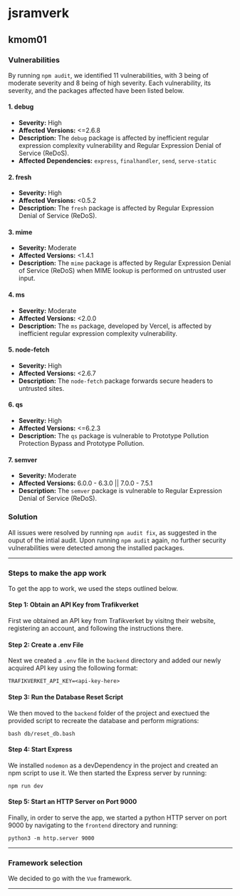 # jsramverk

## kmom01
### Vulnerabilities
By running `npm audit`, we identified 11 vulnerabilities, with 3 being of moderate severity and 8 being of high severity. Each vulnerability, its severity, and the packages affected have been listed below.

#### 1. debug
- **Severity:** High
- **Affected Versions:** <=2.6.8
- **Description:** The `debug` package is affected by inefficient regular expression complexity vulnerability and Regular Expression Denial of Service (ReDoS).
- **Affected Dependencies:** `express`, `finalhandler`, `send`, `serve-static`

#### 2. fresh
- **Severity:** High
- **Affected Versions:** <0.5.2
- **Description:** The `fresh` package is affected by Regular Expression Denial of Service (ReDoS).

#### 3. mime
- **Severity:** Moderate
- **Affected Versions:** <1.4.1
- **Description:** The `mime` package is affected by Regular Expression Denial of Service (ReDoS) when MIME lookup is performed on untrusted user input.

#### 4. ms
- **Severity:** Moderate
- **Affected Versions:** <2.0.0
- **Description:** The `ms` package, developed by Vercel, is affected by inefficient regular expression complexity vulnerability.

#### 5. node-fetch
- **Severity:** High
- **Affected Versions:** <2.6.7
- **Description:** The `node-fetch` package forwards secure headers to untrusted sites.

#### 6. qs
- **Severity:** High
- **Affected Versions:** <=6.2.3
- **Description:** The `qs` package is vulnerable to Prototype Pollution Protection Bypass and Prototype Pollution.

#### 7. semver
- **Severity:** Moderate
- **Affected Versions:** 6.0.0 - 6.3.0 || 7.0.0 - 7.5.1
- **Description:** The `semver` package is vulnerable to Regular Expression Denial of Service (ReDoS).

### Solution
All issues were resolved by running `npm audit fix`, as suggested in the ouput of the intial audit. Upon running `npm audit` again, no further security vulnerabilities were detected among the installed packages.

------------------------------

### Steps to make the app work
To get the app to work, we used the steps outlined below.

#### Step 1: Obtain an API Key from Trafikverket
First we obtained an API key from Trafikverket by visitng their website, registering an account, and following the instructions there.

#### Step 2: Create a .env File
Next we created a `.env` file in the `backend` directory and added our newly acquired API key using the following format:

```
TRAFIKVERKET_API_KEY=<api-key-here>
```

#### Step 3: Run the Database Reset Script
We then moved to the `backend` folder of the project and exectued the provided script to recreate the database and perform migrations:

```
bash db/reset_db.bash
```

#### Step 4: Start Express
We installed `nodemon` as a devDependency in the project and created an npm script to use it. We then started the Express server by running:

```
npm run dev
```

#### Step 5: Start an HTTP Server on Port 9000
Finally, in order to serve the app, we started a python HTTP server on port 9000 by navigating to the `frontend` directory and running:

```
python3 -m http.server 9000
```

--------------------------

### Framework selection
We decided to go with the `Vue` framework.

--------------------------